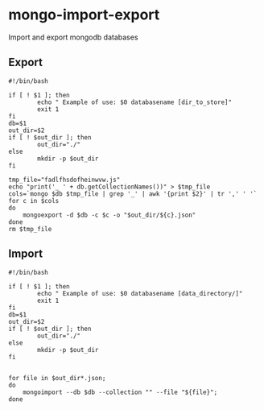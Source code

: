 # mongo-import-export
Import and export mongodb databases

## Export
```{r, engine='bash', count_lines}
#!/bin/bash

if [ ! $1 ]; then
        echo " Example of use: $0 databasename [dir_to_store]"
        exit 1
fi
db=$1
out_dir=$2
if [ ! $out_dir ]; then
        out_dir="./"
else
        mkdir -p $out_dir
fi

tmp_file="fadlfhsdofheinwvw.js"
echo "print('_ ' + db.getCollectionNames())" > $tmp_file
cols=`mongo $db $tmp_file | grep '_' | awk '{print $2}' | tr ',' ' '`
for c in $cols
do
    mongoexport -d $db -c $c -o "$out_dir/${c}.json"
done
rm $tmp_file

```

## Import
```{r, engine='bash', count_lines}
#!/bin/bash

if [ ! $1 ]; then
        echo " Example of use: $0 databasename [data_directory/]"
        exit 1
fi
db=$1
out_dir=$2
if [ ! $out_dir ]; then
        out_dir="./"
else
        mkdir -p $out_dir
fi


for file in $out_dir*.json; 
do 
    mongoimport --db $db --collection "" --file "${file}"; 
done


```
